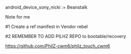 android_device_sony_nicki := Beanstalk 

Note for me

#1 Create a ref manifest in Vendor rebel

#2
REMEMBER TO ADD PILHZ REPO to bootable/recovery

https://github.com/PhilZ-cwm6/philz_touch_cwm6
